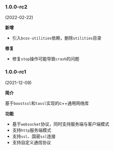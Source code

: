 ### 1.0.0-rc2

(2022-02-22)

**新增**

- 引入`bcos-utilities`依赖，删除`utilities`目录

**修复**

- 修复`stop`操作可能导致`crash`的问题

### 1.0.0-rc1

(2021-12-09)

**简介**

基于`boostssl`和`tassl`实现的c++通用网络库

**功能**

- 基于`websocket`协议，同时支持服务端与客户端模式
- 支持`http`服务端模式
- 支持`ssl`、国密`ssl`连接
- 支持自定义通信协议
